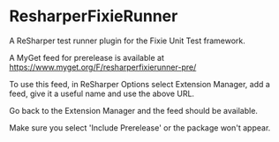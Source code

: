 ResharperFixieRunner
====================

A ReSharper test runner plugin for the Fixie Unit Test framework.

A MyGet feed for prerelease is available at https://www.myget.org/F/resharperfixierunner-pre/

To use this feed, in ReSharper Options select Extension Manager, add a feed, give it a useful name and use the above URL.

Go back to the Extension Manager and the feed should be available.

Make sure you select 'Include Prerelease' or the package won't appear.
